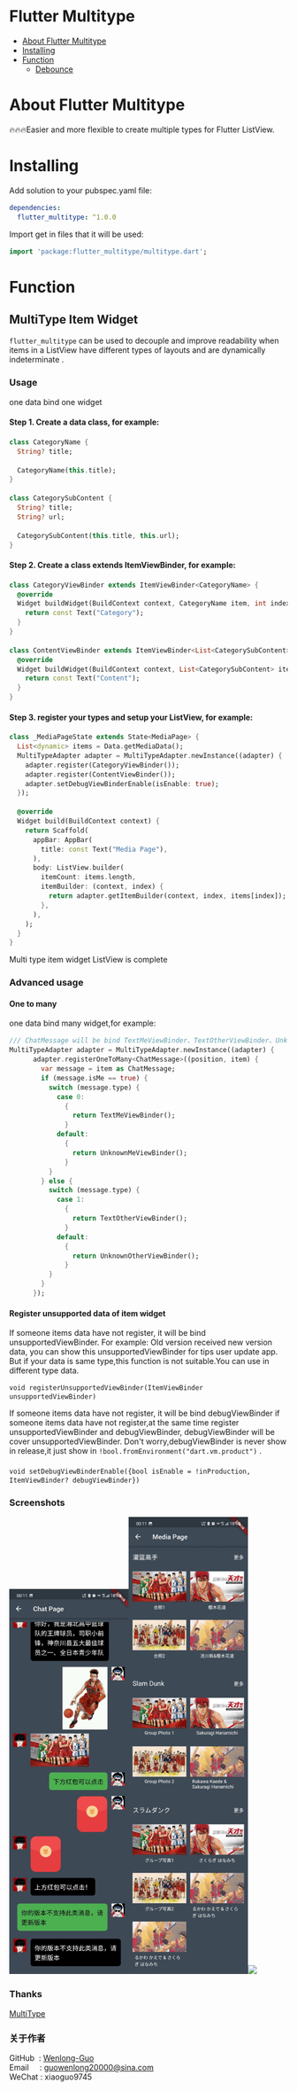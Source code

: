 # Flutter Multitype

- [About Flutter Multitype](#about-flutter-multitype)
- [Installing](#Installing)
- [Function](#Function)
    - [Debounce](#Debounce)


# About Flutter Multitype
:fire::fire::fire:Easier and more flexible to create multiple types for Flutter ListView.

# Installing
Add solution to your pubspec.yaml file:

```yaml
dependencies:
  flutter_multitype: ^1.0.0
```

Import get in files that it will be used:

```dart
import 'package:flutter_multitype/multitype.dart';
```

# Function
## MultiType Item Widget
`flutter_multitype` can be used to decouple and improve readability when items in a ListView have different types of layouts and are dynamically indeterminate .

### Usage
one data bind one widget
#### Step 1. Create a data class, for example:
```dart
class CategoryName {
  String? title;

  CategoryName(this.title);
}

class CategorySubContent {
  String? title;
  String? url;

  CategorySubContent(this.title, this.url);
}
```
#### Step 2. Create a class extends ItemViewBinder<T>, for example:
```dart
class CategoryViewBinder extends ItemViewBinder<CategoryName> {
  @override
  Widget buildWidget(BuildContext context, CategoryName item, int index) {
    return const Text("Category");
  }
}

class ContentViewBinder extends ItemViewBinder<List<CategorySubContent>> {
  @override
  Widget buildWidget(BuildContext context, List<CategorySubContent> item, int index) {
    return const Text("Content");
  }
}
```
#### Step 3. register your types and setup your ListView, for example:
```dart
class _MediaPageState extends State<MediaPage> {
  List<dynamic> items = Data.getMediaData();
  MultiTypeAdapter adapter = MultiTypeAdapter.newInstance((adapter) {
    adapter.register(CategoryViewBinder());
    adapter.register(ContentViewBinder());
    adapter.setDebugViewBinderEnable(isEnable: true);
  });

  @override
  Widget build(BuildContext context) {
    return Scaffold(
      appBar: AppBar(
        title: const Text("Media Page"),
      ),
      body: ListView.builder(
        itemCount: items.length,
        itemBuilder: (context, index) {
          return adapter.getItemBuilder(context, index, items[index]);
        },
      ),
    );
  }
}
```
Multi type item widget ListView is complete
### Advanced usage

#### One to many
one data bind many widget,for example:
```dart
/// ChatMessage will be bind TextMeViewBinder、TextOtherViewBinder、UnknownMeViewBinder、UnknownOtherViewBinder four Widget
MultiTypeAdapter adapter = MultiTypeAdapter.newInstance((adapter) {
      adapter.registerOneToMany<ChatMessage>((position, item) {
        var message = item as ChatMessage;
        if (message.isMe == true) {
          switch (message.type) {
            case 0:
              {
                return TextMeViewBinder();
              }
            default:
              {
                return UnknownMeViewBinder();
              }
          }
        } else {
          switch (message.type) {
            case 1:
              {
                return TextOtherViewBinder();
              }
            default:
              {
                return UnknownOtherViewBinder();
              }
          }
        }
      });
```

#### Register unsupported data of item widget
If someone items data have not register, it will be bind unsupportedViewBinder.
For example: Old version received new version data, you can show this unsupportedViewBinder for tips user update app.
But if your data is same type,this function is not suitable.You can use in different type data.
```
void registerUnsupportedViewBinder(ItemViewBinder unsupportedViewBinder)
```
If someone items data have not register, it will be bind debugViewBinder
if someone items data have not register,at the same time register unsupportedViewBinder and debugViewBinder,
debugViewBinder will be cover unsupportedViewBinder.
Don't worry,debugViewBinder is never show in release,it just show in `!bool.fromEnvironment("dart.vm.product")` .
#### 
```
void setDebugViewBinderEnable({bool isEnable = !inProduction, ItemViewBinder? debugViewBinder})
```
### Screenshots
<img src="https://github.com/Wenlong-Guo/flutter_multitype/blob/master/example/screenshots/screenshots_03.jpg" width=216/><img src="https://github.com/Wenlong-Guo/flutter_multitype/blob/master/example/screenshots/screenshots_02.jpg" width=216/><img src="https://github.com/Wenlong-Guo/flutter_multitype/blob/master/example/screenshots/screenshots_01.jpg" width=216/>

### Thanks
[MultiType](https://github.com/drakeet/MultiType)   

### 关于作者
GitHub &nbsp;: [Wenlong-Guo](https://github.com/Wenlong-Guo)  
Email &nbsp;&nbsp;&nbsp;&nbsp;: guowenlong20000@sina.com   
WeChat : xiaoguo9745


